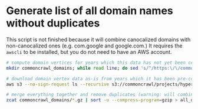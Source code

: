 

# Generate list of all domain names without duplicates

This script is not finished because it will combine canocalized domains with non-canocalized ones (e.g. com.google and google.com.) It requires the `awscli` to be installed, but you do not need to have an AWS account.
```bash
# compute domain vertices for years which this data has not yet been computed
mkdir commoncrawl_domains; while read line; do sed 's/^/https:\/\/commoncrawl.s3.amazonaws.com\/crawl-data\//' | sed 's/$/\/cc-index\.paths\.gz/' | xargs -I{} sh -c 'curl {}' | gzip -d | sed 's/^/https:\/\/commoncrawl.s3.amazonaws.com\//' | xargs -I{} sh -c 'curl {} | gzip -d | cut -d " " -f 4 | cut -d "/" -f 3 | sort -u --compress-program=gzip >> commoncrawl_domains/domain_names_'"$line"'.txt'; sort -o "commoncrawl_domains/domain_names_$line.txt" "commoncrawl_domains/domain_names_$line.txt"; gzip "commoncrawl_domains/domain_names_$line.txt"; done < <(curl https://index.commoncrawl.org/collinfo.json | jq -r .[].id | tail -n 44);

# download domain vertex data as-is from years which it has been pre-computed
aws s3 --no-sign-request ls --recursive s3://commoncrawl/projects/hyperlinkgraph/ | grep -F "domain-vertices.txt.gz" | cut -d " " -f 5- | sed 's/^/https:\/\/commoncrawl.s3.amazonaws.com\//' | xargs -I{} sh -c 'curl -sL {} | gzip -d | cut -f 2 | sort -u --compress-program=gzip | gzip >> test/c_domain_names_$(basename {})';

# merge everything together and remove duplicates (warning: will combine canocalized and non-canocalized versions together)
zcat commoncrawl_domains/*.gz | sort -u --compress-program=gzip > all_domains.txt;
```

